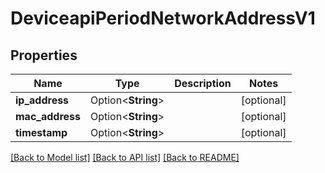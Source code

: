 # DeviceapiPeriodNetworkAddressV1

## Properties

Name | Type | Description | Notes
------------ | ------------- | ------------- | -------------
**ip_address** | Option<**String**> |  | [optional]
**mac_address** | Option<**String**> |  | [optional]
**timestamp** | Option<**String**> |  | [optional]

[[Back to Model list]](../README.md#documentation-for-models) [[Back to API list]](../README.md#documentation-for-api-endpoints) [[Back to README]](../README.md)
